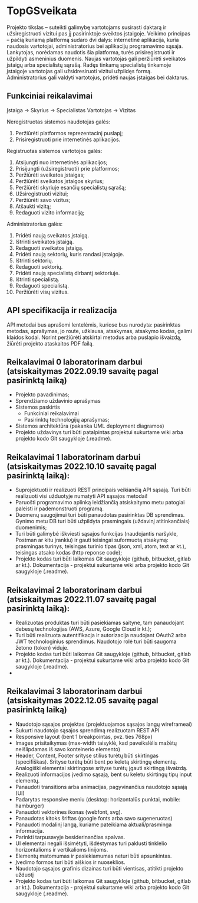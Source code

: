 # TopGSveikata
 
Projekto tikslas – suteikti galimybę vartotojams susirasti daktarą ir užsiregistruoti vizitui pas jį pasirinktoje sveiktos įstaigoje.
Veikimo principas – pačią kuriamą platformą sudaro dvi dalys: internetinė aplikacija, kuria naudosis vartotojai, administratorius bei aplikacijų programavimo sąsaja.
Lankytojas, norėdamas naudotis šia platforma, turės prisiregistruoti ir užpildyti asmeninius duomenis. Naujas vartotojas gali peržiūrėti sveikatos įstaigų arba specialistų sąrašą. Radęs tinkamą specialistą tinkamoje įstaigoje vartotojas gali užsidresiruoti vizitui užpildęs formą. Administratorius gali valdyti vartotojus, pridėti naujas įstaigas bei daktarus. 

## Funkciniai reikalavimai

Įstaiga -> Skyrius -> Specialistas
Vartotojas -> Vizitas

Neregistruotas sistemos naudotojas galės:
1.	Peržiūrėti platformos reprezentacinį puslapį;
2.	Prisiregistruoti prie internetinės aplikacijos.

Registruotas sistemos vartotojos galės:
1.	Atsijungti nuo internetinės aplikacijos;
2.	Prisijungti (užsiregistruoti) prie platformos;
3.	Peržiūrėti sveikatos įstaigas;
4.	Peržiūrėti sveikatos įstaigos skyrius;
5.	Peržiūrėti skyriuje esančių specialistų sąrašą;
6.	Užsiregistruoti vizitui;
7.	Peržiūrėti savo vizitus;
8.	Atšaukti vizitą;
9.	Redaguoti vizito informaciją;

Administratorius galės:
1.	Pridėti naują sveikatos įstaigą.
2.	Ištrinti sveikatos įstaigą.
3.	Redaguoti sveikatos įstaigą.
4.	Pridėti naują sektorių, kuris randasi įstaigoje.
5.	Ištrinti sektorių.
6.	Redaguoti sektorių.
7.	Pridėti naują specialistą dirbantį sektoriuje.
8.	Ištrinti specialistą.
9.	Redaguoti specialistą.
10.	Peržiūrėti visų vizitus.

## API specifikacija ir realizacija

API metodai bus aprašomi lentelėmis, kuriose bus nurodyta: pasirinktas metodas, aprašymas,  jo route, užklausa, atsakymas, atsakymo kodas, galimi klaidos kodai.
Norint peržiūrėti atskirtai metodus arba puslapio išvaizdą, žiūrėti projekto ataskaitos PDF failą.

## Reikalavimai 0 laboratorinam darbui (atsiskaitymas 2022.09.19 savaitę pagal pasirinktą laiką)
- Projekto pavadinimas;
- Sprendžiamo uždavinio aprašymas
- Sistemos paskirtis
	- Funkciniai reikalavimai
	- Pasirinktų technologijų aprašymas;
- Sistemos architektūra (pakanka UML deployment diagramos)
- Projekto uždavinys turi būti patalpintas projektui sukurtame wiki arba projekto kodo Git saugykloje (.readme).

## Reikalavimai 1 laboratorinam darbui (atsiskaitymas 2022.10.10 savaitę pagal pasirinktą laiką):
- Suprojektuoti ir realizuoti REST principais veikiančią API sąsają. Turi būti realizuoti visi užduotyje numatyti API sąsajos metodai!
- Paruošti programavimo aplinką leidžiančią atsiskaitymo metu patogiai paleisti ir pademonstruoti programą.
- Duomenų saugojimui turi būti panaudotas pasirinktas DB sprendimas. Gynimo metu DB turi būti užpildyta prasmingais (uždavinį atitinkančiais) duomenimis;
- Turi būti galimybė iškviesti sąsajos funkcijas (naudojantis naršykle, Postman ar kitu įrankiu) ir gauti teisingai suformuotą atsakymą: prasmingas turinys, teisingas turinio tipas (json, xml, atom, text ar kt.), teisingas atsako kodas (http reponse code);
- Projekto kodas turi būti laikomas Git saugykloje (github, bitbucket, gitlab ar kt.). Dokumentacija - projektui sukurtame wiki arba projekto kodo Git saugykloje (.readme).

## Reikalavimai 2 laboratorinam darbui (atsiskaitymas 2022.11.07 savaitę pagal pasirinktą laiką):
- Realizuotas produktas turi būti pasiekiamas saityne, tam panaudojant debesų technologijas (AWS, Azure, Google Cloud ir kt.);
- Turi būti realizuota autentifikacja ir autorizacija naudojant OAuth2 arba JWT technologinius sprendimus. Naudotojo rolė turi būti saugoma žetono (token) viduje.  
- Projekto kodas turi būti laikomas Git saugykloje (github, bitbucket, gitlab ar kt.). Dokumentacija - projektui sukurtame wiki arba projekto kodo Git saugykloje (.readme).
- 
## Reikalavimai 3 laboratorinam darbui (atsiskaitymas 2022.12.05 savaitę pagal pasirinktą laiką)
- Naudotojo sąsajos projektas (projektuojamos sąsajos langų wireframeai)
- Sukurti naudotojo sąsajos sprendimą realizuotam REST API
- Responsive layout (bent 1 breakpointas, pvz. ties 768px)
- Images prisitaikymas (max-width taisyklė, kad paveikslėlis mažėtų neišlipdamas iš savo konteinerio elemento)
- Header, Content, Footer srityse stilius turėtų būti skirtingas (specifiškas). Srityse turėtų būti bent po keletą skirtingų elementų. Analogiški elementai skirtingose srityse turėtų įgauti skirtingą išvaizdą.
- Realizuoti informacijos įvedimo sąsają, bent su keletu skirtingų tipų input elementų.
- Panaudoti transitions arba animacijas, pagyvinančius naudotojo sąsają (UI)
- Padarytas responsive meniu (desktop: horizontalūs punktai, mobile: hamburger)
- Panaudoti vektorines ikonas (webfont, svg).
- Panaudotas kitoks šriftas (google fonts arba savo sugeneruotas)
- Panaudoti modalinį langą, kuriame pateikiama aktuali/prasminga informacija.
- Parinkti tarpusavyje besiderinančias spalvas.
- UI elementai negali išsimėtyti, išdėstymas turi paklusti tinklelio horizontalioms ir vertikalioms linijoms.
- Elementų matomumas ir pasiekiamumas neturi būti apsunkintas.
- Įvedimo formos turi būti aiškios ir nuoseklios.
- Naudotojo sąsajos grafinis dizainas turi būti vientisas, atitikti projekto užduotį
- Projekto kodas turi būti laikomas Git saugykloje (github, bitbucket, gitlab ar kt.). Dokumentacija - projektui sukurtame wiki arba projekto kodo Git saugykloje (.readme).

